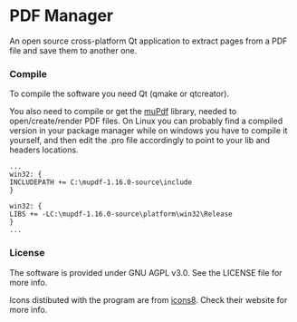 # PDF Manager

An open source cross-platform Qt application to extract pages from a PDF file and save them to another one.

### Compile
To compile the software you need Qt (qmake or qtcreator).

You also need to compile or get the [muPdf](https://www.mupdf.com/downloads/index.html) library, needed to open/create/render PDF files. On Linux you can probably find a compiled version in your package manager while on windows you have to compile it yourself, and then edit the .pro file accordingly to point to your lib and headers locations.
```
...
win32: {
INCLUDEPATH += C:\mupdf-1.16.0-source\include
}

win32: {
LIBS += -LC:\mupdf-1.16.0-source\platform\win32\Release
}
...
```

### License
The software is provided under GNU AGPL v3.0. See the LICENSE file for more info.

Icons distibuted with the program are from [icons8](https://icons8.com). Check their website for more info.
